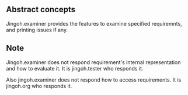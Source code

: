 ## Abstract concepts

Jingoh.examiner provides the features to examine specified requiremnts,
and printing issues if any.

## Note

Jingoh.examiner does not respond requirement's internal representation and how to evaluate it.
It is jingoh.tester who responds it.

Also jingoh.examiner does not respond how to access requirements.
It is jingoh.org who responds it.

